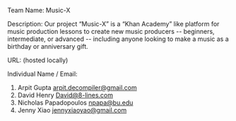 Team Name: Music-X


Description: Our project “Music-X” is a “Khan Academy” like platform for music production lessons to create new music producers -- beginners, intermediate, or advanced -- including anyone looking to make a music as a birthday or anniversary gift. 


URL: (hosted locally)


Individual Name / Email:

1. Arpit Gupta arpit.decompiler@gmail.com
2. David Henry David@8-lines.com
3. Nicholas Papadopoulos npapa@bu.edu
4. Jenny Xiao jennyxiaoyao@gmail.com
